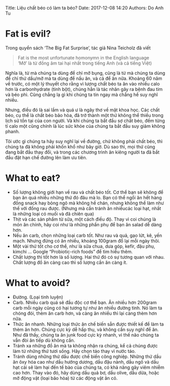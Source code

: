 Title: Liệu chất béo có làm ta béo?
Date: 2017-12-08 14:20
Authors: Do Anh Tu

# Fat is evil?
Trong quyển sách ‘The Big Fat Surprise’, tác giả Nina Teicholz đã viết  

> Fat is the most unfortunate homonymn in the English language  
> ‘Mỡ’ là từ đồng âm tai hại nhất trong tiếng Anh (và cả tiếng Việt)  

Nghĩa là, từ mà chúng ta dùng để chỉ mỡ bụng, cũng là từ mà chúng ta dùng để chỉ thứ dầu/mỡ mà ta dùng để nấu ăn, và cả để ăn nữa. Khoảng 60 năm về trước, có một lý thuyết cho rằng vì lượng chất béo ta ăn vào nhiều calo hơn là carbonhydrate (tinh bột), chúng hẳn là tác nhân gây ra bệnh đau tim và béo phì. Cũng chẳng lạ gì khi chúng ta tin ngay mà chẳng hề suy nghĩ nhiều.  

Nhưng, điều đó là sai lầm và quá ư là ngây thơ về mặt khoa học. Các chất béo, cụ thể là chất béo bão hòa, đã trở thành một thứ không thể thiếu trong lịch sử tồn tại của con người. Và khi chúng ta bắt đầu sợ chất béo, đếm từng tí calo một cũng chính là lúc sức khỏe của chúng ta bắt đầu suy giảm không phanh.  

Tôi ước gì chúng ta hãy suy nghĩ lại về đường, chứ không phải chất béo, thì chúng ta đã không phải khốn khổ như bây giờ. Dù sao thì, mọi thứ cũng đang bắt đầu thay đổi, và trong các chương trình ăn kiêng người ta đã bắt đầu đặt hạn chế đường lên làm ưu tiên.  

# What to eat?
* Số lượng không giới hạn về rau và chất béo tốt. Cơ thể bạn sẽ không để bạn ăn quá nhiều những thứ đó đâu mà lo. Bạn có thể ngồi ăn hết hàng đống snack hay bỏng ngô mà không hề chán, nhưng không thể làm như thế với đống rau được. (Nhưng mà cần tránh ăn nhiềucác loại hạt, nhất là những loại có muối và đã chiên qua)  
* Thịt và các sản phẩm từ sữa, một cách điều độ. Thay vì coi chúng là món ăn chính, hãy coi như là những phần phụ để bạn ăn salad dễ dàng hơn.  
* Nếu ăn carb, chọn những loại carb tốt. Như rau và quả, gạo lứt, kê, yến mạch. Nhưng đừng có ăn nhiều, khoảng 100gram đổ lại mỗi ngày thôi.  
* Một vài thứ tốt cho cơ thể, như là sữa chua, dưa góp, kefir, đậu phụ, kimchi … Google “Probiotic-rich foods” để tìm hiểu thêm.  
* Chất lượng thì tốt hơn là số lượng. Hai thứ đó có sự tương quan với nhau. Chất lượng đồ ăn càng cao thì số lượng cần ăn càng ít.  

# What to avoid?
* Đường. (Loại tinh luyện)  
* Carb. Nhiều carb quá sẽ đầu độc cơ thể bạn. Ăn nhiều hơn 200gram carb mỗi ngày cũng có hại tương tự như ăn nhiều đường tinh. Nó làm ta chóng đói, thèm ăn carb hơn, và càng ăn nhiều thì lại càng thèm hơn nữa.  
* Thức ăn nhanh. Những loại thức ăn chế biến sẵn được thiết kế để làm ta thèm ăn hơn. Chúng cực kỳ dễ hấp thụ, và không cần suy nghĩ để ăn. Như đã thấy, chúng ta ăn junk food cực kỳ nhanh, vì thế não chúng ta vẫn đòi ăn tiếp dù không cần.  
* Tránh xa những đồ ăn mà ta không nhận ra chúng, kể cả chúng được làm từ những thứ tươi sống. Hãy chọn táo thay vì nước táo.
* Tránh dùng những thứ dầu được chế biến công nghiệp. Những thứ dầu ăn ôxy hóa cao như dầu hướng dương, dầu đậu nành, dầu ngô và dầu hạt cải sẽ làm hại đến tế bào của chúng ta, có khả năng gây viêm nhiễm cao hơn. Thay vào đó, hãy dùng dầu quả bơ, dầu olive, dầu dừa, hoặc mỡ động vật (loại bão hòa) từ các động vật ăn cỏ.  